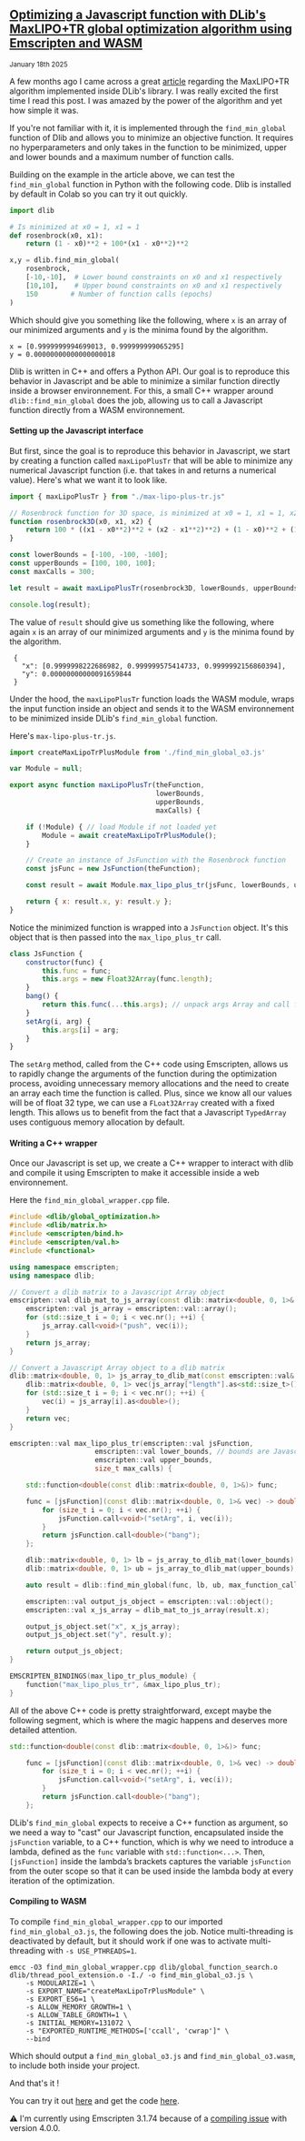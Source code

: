 ## [Optimizing a Javascript function with DLib's MaxLIPO+TR global optimization algorithm using Emscripten and WASM]()
<sub>January 18th 2025 </sub>
<br>

A few months ago I came across a great [article](https://blog.dlib.net/2017/12/a-global-optimization-algorithm-worth.html) regarding the MaxLIPO+TR algorithm implemented inside DLib's library. I was really excited the first time I read this post. I was amazed by the power of the algorithm and yet how simple it was.

If you're not familiar with it, it is implemented through the ```find_min_global``` function of Dlib and allows you to minimize an objective function. It requires no hyperparameters and only takes in the function to be minimized, upper and lower bounds and a maximum number of function calls.

Building on the example in the article above, we can test the ```find_min_global``` function in Python with the following code. Dlib is installed by default in Colab so you can try it out quickly.

```python
import dlib

# Is minimized at x0 = 1, x1 = 1
def rosenbrock(x0, x1): 
    return (1 - x0)**2 + 100*(x1 - x0**2)**2

x,y = dlib.find_min_global(
    rosenbrock, 
    [-10,-10],  # Lower bound constraints on x0 and x1 respectively
    [10,10],    # Upper bound constraints on x0 and x1 respectively
    150        # Number of function calls (epochs)
)
```

Which should give you something like the following, where ```x``` is an array of our minimized arguments and ```y``` is the minima found by the algorithm.
­­­
```
x = [0.9999999994699013, 0.999999999065295]
y = 0.00000000000000000018
```

Dlib is written in C++ and offers a Python API. Our goal is to reproduce this behavior in Javascript and be able to minimize a similar function directly inside a browser environnement. For this, a small C++ wrapper around ```dlib::find_min_global``` does the job, allowing us to call a Javascript function directly from a WASM environnement.

#### Setting up the Javascript interface

But first, since the goal is to reproduce this behavior in Javascript, we start by creating a function called ```maxLipoPlusTr``` that will be able to minimize any numerical Javascript function (i.e. that takes in and returns a numerical value). Here's what we want it to look like.

```js
import { maxLipoPlusTr } from "./max-lipo-plus-tr.js"

// Rosenbrock function for 3D space, is minimized at x0 = 1, x1 = 1, x2 = 1
function rosenbrock3D(x0, x1, x2) {
    return 100 * ((x1 - x0**2)**2 + (x2 - x1**2)**2) + (1 - x0)**2 + (1 - x1)**2;
}

const lowerBounds = [-100, -100, -100];
const upperBounds = [100, 100, 100];
const maxCalls = 300;

let result = await maxLipoPlusTr(rosenbrock3D, lowerBounds, upperBounds, maxCalls);

console.log(result);

```

The value of  ```result``` should give us something like the following, where again ```x``` is an array of our minimized arguments and ```y``` is the minima found by the algorithm.

```
 {
   "x": [0.9999998222686982, 0.999999575414733, 0.9999992156860394], 
   "y": 0.00000000000091659844
 }
```

Under the hood, the ```maxLipoPlusTr``` function loads the WASM module, wraps the input function inside an object and sends it to the WASM environnement to be minimized inside DLib's ```find_min_global``` function. 

Here's ```max-lipo-plus-tr.js```.

```js
import createMaxLipoTrPlusModule from './find_min_global_o3.js'

var Module = null;

export async function maxLipoPlusTr(theFunction,
                                    lowerBounds,
                                    upperBounds,
                                    maxCalls) { 

    if (!Module) { // load Module if not loaded yet
        Module = await createMaxLipoTrPlusModule();
    }

    // Create an instance of JsFunction with the Rosenbrock function
    const jsFunc = new JsFunction(theFunction);

    const result = await Module.max_lipo_plus_tr(jsFunc, lowerBounds, upperBounds, maxCalls);

    return { x: result.x, y: result.y };
}
```

Notice the minimized function is wrapped into a ```JsFunction``` object. It's this object that is then passed into the ```max_lipo_plus_tr``` call.

```js
class JsFunction {
    constructor(func) {
        this.func = func;
        this.args = new Float32Array(func.length);
    }
    bang() {
        return this.func(...this.args); // unpack args Array and call function
    }
    setArg(i, arg) {
        this.args[i] = arg;
    }
}
```

The ```setArg``` method, called from the C++ code using Emscripten, allows us to rapidly change the arguments of the function during the optimization process, avoiding unnecessary memory allocations and the need to create an array each time the function is called. Plus, since we know all our values will be of float 32 type, we can use a ```FLoat32Array``` created with a fixed length. This allows us to benefit from the fact that a Javascript ```TypedArray``` uses contiguous memory allocation by default.

#### Writing a C++ wrapper

Once our Javascript is set up, we create a C++ wrapper to interact with dlib and compile it using Emscripten to make it accessible inside a web environnement.

Here the ```find_min_global_wrapper.cpp``` file.

```cpp
#include <dlib/global_optimization.h>
#include <dlib/matrix.h>
#include <emscripten/bind.h>
#include <emscripten/val.h>
#include <functional>

using namespace emscripten;
using namespace dlib;

// Convert a dlib matrix to a Javascript Array object
emscripten::val dlib_mat_to_js_array(const dlib::matrix<double, 0, 1>& vec) {
    emscripten::val js_array = emscripten::val::array();
    for (std::size_t i = 0; i < vec.nr(); ++i) {
        js_array.call<void>("push", vec(i));
    }
    return js_array;
}

// Convert a Javascript Array object to a dlib matrix
dlib::matrix<double, 0, 1> js_array_to_dlib_mat(const emscripten::val& js_array) {
    dlib::matrix<double, 0, 1> vec(js_array["length"].as<std::size_t>());
    for (std::size_t i = 0; i < vec.nr(); ++i) {
        vec(i) = js_array[i].as<double>();
    }
    return vec;
}

emscripten::val max_lipo_plus_tr(emscripten::val jsFunction,
                     emscripten::val lower_bounds, // bounds are Javascript Arrays
                     emscripten::val upper_bounds,
                     size_t max_calls) {

    std::function<double(const dlib::matrix<double, 0, 1>&)> func;

    func = [jsFunction](const dlib::matrix<double, 0, 1>& vec) -> double {
        for (size_t i = 0; i < vec.nr(); ++i) {
            jsFunction.call<void>("setArg", i, vec(i));
        }
        return jsFunction.call<double>("bang");
    };

    dlib::matrix<double, 0, 1> lb = js_array_to_dlib_mat(lower_bounds);
    dlib::matrix<double, 0, 1> ub = js_array_to_dlib_mat(upper_bounds);

    auto result = dlib::find_min_global(func, lb, ub, max_function_calls(max_calls));

    emscripten::val output_js_object = emscripten::val::object();
    emscripten::val x_js_array = dlib_mat_to_js_array(result.x);

    output_js_object.set("x", x_js_array);
    output_js_object.set("y", result.y);

    return output_js_object;
}

EMSCRIPTEN_BINDINGS(max_lipo_tr_plus_module) {
    function("max_lipo_plus_tr", &max_lipo_plus_tr);
}
```

All of the above C++ code is pretty straightforward, except maybe the following segment, which is where the magic happens and deserves more detailed attention.

```cpp
std::function<double(const dlib::matrix<double, 0, 1>&)> func;

    func = [jsFunction](const dlib::matrix<double, 0, 1>& vec) -> double {
        for (size_t i = 0; i < vec.nr(); ++i) {
            jsFunction.call<void>("setArg", i, vec(i));
        }
        return jsFunction.call<double>("bang");
    };
```

DLib's ```find_min_global``` expects to receive a C++ function as argument, so we need a way to "cast" our Javascript function, encapsulated inside the ```jsFunction``` variable, to a C++ function, which is why we need to introduce a lambda, defined as the ```func``` variable with ```std::function<...>```. Then, ```[jsFunction]``` inside the lambda’s brackets captures the variable ```jsFunction``` from the outer scope so that it can be used inside the lambda body at every iteration of the optimization.

#### Compiling to WASM

To compile ```find_min_global_wrapper.cpp``` to our imported ```find_min_global_o3.js```, the following does the job. Notice multi-threading is deactivated by default, but it should work if one was to activate multi-threading with ```-s USE_PTHREADS=1```.

```
emcc -O3 find_min_global_wrapper.cpp dlib/global_function_search.o dlib/thread_pool_extension.o -I./ -o find_min_global_o3.js \
    -s MODULARIZE=1 \
    -s EXPORT_NAME="createMaxLipoTrPlusModule" \
    -s EXPORT_ES6=1 \
    -s ALLOW_MEMORY_GROWTH=1 \
    -s ALLOW_TABLE_GROWTH=1 \
    -s INITIAL_MEMORY=131072 \
    -s "EXPORTED_RUNTIME_METHODS=['ccall', 'cwrap']" \
    --bind
```
Which should output a ```find_min_global_o3.js``` and ```find_min_global_o3.wasm```, to include both inside your project.

And that's it !

You can try it out [here](https://dany-demise.github.io/max-lipo-plus-tr-js) and get the code [here](https://github.com/dany-demise/max-lipo-plus-tr-js).

⚠️ I'm currently using Emscripten 3.1.74 because of a [compiling issue](https://github.com/davisking/dlib/issues/3045) with version 4.0.0.



<br>
